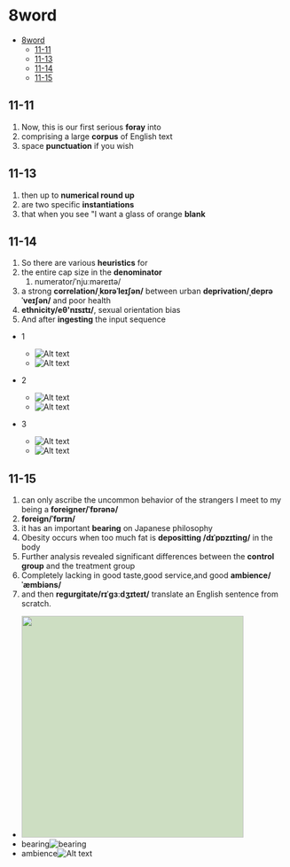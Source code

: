 # 8word

- [8word](#8word)
  - [11-11](#11-11)
  - [11-13](#11-13)
  - [11-14](#11-14)
  - [11-15](#11-15)

## 11-11

1. Now, this is our first serious **foray** into
2. comprising a large **corpus** of English text
3. space **punctuation** if you wish

## 11-13

1. then up to **numerical round up**
2. are two specific **instantiations**
3. that when you see "I want a glass of orange **blank**

## 11-14

1. So there are various **heuristics** for
2. the entire cap size in the **denominator**
   1. numerator/ˈnjuːməreɪtə/
3. a strong **correlation/ˌkɒrəˈleɪʃən/** between urban **deprivation/ˌdeprəˈveɪʃən/** and poor health
4. **ethnicity/eθ'nɪsɪtɪ/**, sexual orientation bias
5. And after **ingesting** the input sequence

- 1
  - ![Alt text](images/image-7.png)
  - ![Alt text](images/image-8.png)

- 2
  - ![Alt text](images/image-9.png)
  - ![Alt text](images/image-10.png)

- 3
  - ![Alt text](images/image-11.png)
  - ![Alt text](images/image-12.png)

## 11-15

1. can only ascribe the uncommon behavior of the strangers I meet to my being a **foreigner/ˈfɒrənə/**
2. **foreign/ˈfɒrɪn/**
3. it has an important **bearing** on Japanese philosophy
4. Obesity occurs when too much fat is **depositting /dɪˈpɒzɪting/** in the body
5. Further analysis revealed significant differences between the **control group** and the treatment group
6. Completely lacking in good taste,good service,and good **ambience/ˈæmbiəns/**
7. and then **regurgitate/rɪˈɡɜːdʒɪteɪt/** translate an English sentence from scratch.

- <image style="height:400px; background-color:#CDDEC2" src="images/image-13.png"/>
- bearing![bearing](images/image-14.png)
- ambience![Alt text](images/image-15.png)
